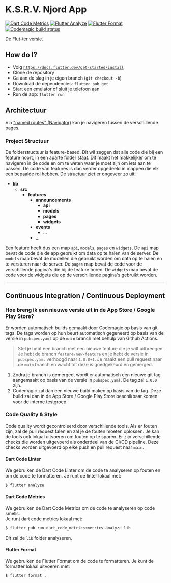 # K.S.R.V. Njord App
[![Dart Code Metrics](https://github.com/ksrvnjord/app.main/actions/workflows/dartcodemetrics.yml/badge.svg)](https://github.com/ksrvnjord/app.main/actions/workflows/dartcodemetrics.yml)
[![Flutter Analyze](https://github.com/ksrvnjord/app.main/actions/workflows/flutter-analyze.yml/badge.svg)](https://github.com/ksrvnjord/app.main/actions/workflows/flutter-analyze.yml)
[![Flutter Format](https://github.com/ksrvnjord/app.main/actions/workflows/flutter-format.yml/badge.svg)](https://github.com/ksrvnjord/app.main/actions/workflows/flutter-format.yml)
[![Codemagic build status](https://api.codemagic.io/apps/639df4a27b07a355e8861df9/639df4a27b07a355e8861df8/status_badge.svg)](https://codemagic.io/apps/639df4a27b07a355e8861df9/639df4a27b07a355e8861df8/latest_build)

De Flut-ter versie.

## How do I?

- Volg [`https://docs.flutter.dev/get-started/install`](https://docs.flutter.dev/get-started/install)
- Clone de repository
- Ga aan de slag in je eigen branch (`git checkout -b`)
- Download de dependencies: `flutter pub get`
- Start een emulator of sluit je telefoon aan
- Run de app: `flutter run`

## Architectuur
Via ["named routes" (Navigator)](https://api.flutter.dev/flutter/widgets/Navigator-class.html) kan je navigeren tussen de verschillende pages.

### Project Structuur
De folderstructuur is feature-based. Dit wil zeggen dat alle code die bij een feature hoort, in een aparte folder staat. Dit maakt het makkelijker om te navigeren in de code en om te weten waar je moet zijn om iets aan te passen. De code van features is dan verder opgedeeld in mappen die elk een bepaalde rol hebben. De structuur ziet er ongeveer zo uit:


- **lib**
    -  **src**
        - **features**
            - **announcements**
                - **api**
                - **models**
                - **pages**
                - **widgets**
            - **events**
                - ...
            - ...


Een feature heeft dus een map `api`, `models`, `pages` en `widgets`. De `api` map bevat de code die de app gebruikt om data op te halen van de server. De `models` map bevat de modellen die gebruikt worden om data op te halen en te versturen naar de server. De `pages` map bevat de code voor de verschillende pagina's die bij de feature horen. De `widgets` map bevat de code voor de widgets die op de verschillende pagina's gebruikt worden.

---
## Continuous Integration / Continuous Deployment
### Hoe breng ik een nieuwe versie uit in de App Store / Google Play Store?
Er worden automatisch builds gemaakt door Codemagic op basis van git tags.
De tags worden op hun beurt automatisch gegeneerd op basis van de versie in `pubspec.yaml` op de `main` branch met behulp van Github Actions.

 > Stel je hebt een branch met een nieuwe feature die je wilt uitbrengen. Je hebt de branch `feature/new-feature` en je hebt de versie in `pubspec.yaml` verhoogd naar `1.0.0+1`. Je maakt een pull request naar de `main` branch en wacht tot deze is goedgekeurd en gemerged. 
1. Zodra je branch is gemerged, wordt er automatisch een nieuwe git tag aangemaakt op basis van de versie in `pubspec.yaml`. De tag zal `1.0.0` zijn.
2. Codemagic zal dan een nieuwe build maken op basis van de tag. Deze build zal dan in de App Store / Google Play Store beschikbaar komen voor de interne testgroep.

### Code Quality & Style
Code quality wordt gecontroleerd door verschillende tools. Als er fouten zijn, zal de pull request falen en zal je de fouten moeten oplossen. Je kan de tools ook lokaal uitvoeren om fouten op te sporen.
Er zijn verschillende checks die worden uitgevoerd als onderdeel van de CI/CD pipeline. Deze checks worden uitgevoerd op elke push en pull request naar `main`.

#### Dart Code Linter
We gebruiken de Dart Code Linter om de code te analyseren op fouten en om de code te formatteren.
Je runt de linter lokaal met:
```bash
$ flutter analyze
```

#### Dart Code Metrics
We gebruiken de Dart Code Metrics om de code te analyseren op code smells.  
Je runt dart code metrics lokaal met:
```bash
$ flutter pub run dart_code_metrics:metrics analyze lib
```
Dit zal de `lib` folder analyseren.

#### Flutter Format
We gebruiken de Flutter Format om de code te formatteren. 
Je kunt de formatter lokaal uitvoeren met:
```bash
$ flutter format .
```
